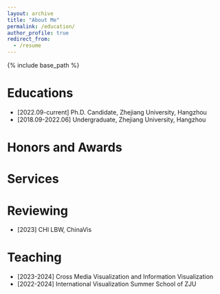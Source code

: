```yaml
---
layout: archive
title: "About Me"
permalink: /education/
author_profile: true
redirect_from:
  - /resume
---
```


{% include base_path %}

Educations
======

- [2022.09-current] Ph.D. Candidate, Zhejiang University, Hangzhou
- [2018.09-2022.06] Undergraduate, Zhejiang University, Hangzhou


Honors and Awards
======

Services
======
Reviewing
==
- [2023] CHI LBW, ChinaVis




Teaching
======
- [2023-2024] Cross Media Visualization and Information Visualization
- [2022-2024] International Visualization Summer School of ZJU
